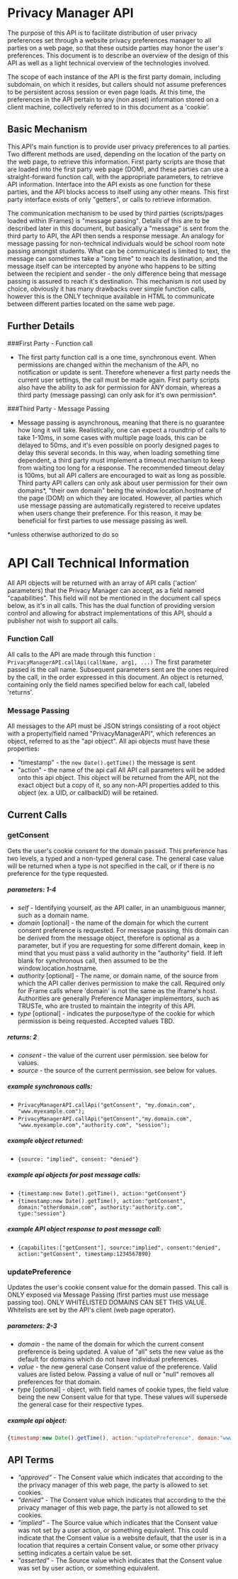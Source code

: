 Privacy Manager API
=====


The purpose of this API is to facilitate distribution of user privacy preferences set through a website privacy preferences manager to all parties on a web page, so that these outside parties may honor the user's preferences. This document is to describe an overview of the design of this API as well as a light technical overview of the technologies involved. 

The scope of each instance of the API is the first party domain, including subdomain, on which it resides, but callers should not assume preferences to be persistent across session or even page loads. At this time, the preferences in the API pertain to any (non asset) information stored on a client machine, collectively referred to in this document as a 'cookie'.


## Basic Mechanism

This API's main function is to provide user privacy preferences to all parties. Two different methods are used, depending on the location of the party on the web page, to retrieve this information. First party scripts are those that are loaded into the first party web page (DOM), and these parties can use a straight-forward function call, with the appropriate parameters, to retrieve API information. Interface into the API exists as one function for these parties, and the API blocks access to itself using any other means. This first party interface exists of only "getters", or calls to retrieve information.

The communication mechanism to be used by third parties (scripts/pages loaded within IFrames) is "message passing". Details of this are to be described later in this document, but basically a "message" is sent from the third party to API, the API then sends a response message. An analogy for message passing for non-technical individuals would be school room note passing amongst students. What can be communicated is limited to text, the message can sometimes take a "long time" to reach its destination, and the message itself can be intercepted by anyone who happens to be sitting between the recipient and sender - the only difference being that message passing is assured to reach it's destination. This mechanism is not used by choice, obviously it has many drawbacks over simple function calls, however this is the ONLY technique available in HTML to communicate between different parties located on the same web page.


## Further Details

###First Party - Function call
- The first party function call is a one time, synchronous event. When permissions are changed within the mechanism of the API, no notification or update is sent. Therefore whenever a first party needs the current user settings, the call must be made again. First party scripts also have the ability to ask for permission for ANY domain, whereas a third party (message passing) can only ask for it's own permission*.

###Third Party - Message Passing
- Message passing is asynchronous, meaning that there is no guarantee how long it will take. Realistically, one can expect a roundtrip of calls to take 1-10ms, in some cases with multiple page loads, this can be delayed to 50ms, and it's even possible on poorly designed pages to delay this several seconds. In this way, when loading something time dependent, a third party must implement a timeout mechanism to keep from waiting too long for a response. The recommended timeout delay is 100ms, but all API callers are encouraged to wait as long as possible. Third party API callers can only ask about user permission for their own domains*, "their own domain" being the window.location.hostname of the page (DOM) on which they are located. However, all parties which use message passing are automatically registered to receive updates when users change their preference. For this reason, it may be beneficial for first parties to use message passing as well.

*unless otherwise authorized to do so


API Call Technical Information
=====

All API objects will be returned with an array of API calls ('action' parameters) that the Privacy Manager can accept, as a field named "capabilities". This field will not be mentioned in the document call specs below, as it's in all calls. This has the dual function of providing version control and allowing for abstract implementations of this API, should a publisher not wish to support all calls.

### Function Call

All calls to the API are made through this function : `PrivacyManagerAPI.callApi(callName, arg1, ...)` The first parameter passed is the call name. Subsequent parameters sent are the ones required by the call, in the order expressed in this document. An object is returned, containing only the field names specified below for each call, labeled 'returns'.

### Message Passing
All messages to the API must be JSON strings consisting of a root object with a property/field named "PrivacyManagerAPI", which references an object, referred to as the "api object". All api objects must have these properties:
- "timestamp" - the `new Date().getTime()` the message is sent
- "action" - the name of the api call
All API call parameters will be added onto this api object. This object will be returned from the API, not the exact object but a copy of it, so any non-API properties added to this object (ex. a UID, or callbackID) will be retained. 

## Current Calls

### getConsent
Gets the user's cookie consent for the domain passed. This preference has two levels, a typed and a non-typed general case. The general case value will be returned when a type is not specified in the call, or if there is no preference for the type requested.
##### _parameters: 1-4_
- _self_ - Identifying yourself, as the API caller, in an unambiguous manner, such as a domain name.
- _domain_ [optional] - the name of the domain for which the current consent preference is requested. For message passing, this domain can be derived from the message object, therefore is optional as a parameter, but if you are requesting for some different domain, keep in mind that you must pass a valid authority in the "authority" field. If left blank for synchronous call, then assumed to be the window.location.hostname.
- _authority_ [optional] - The name, or domain name, of the source from which the API caller derives permission to make the call. Required only for iFrame calls where 'domain' is not the same as the iframe's host. Authorities are generally Preference Manager implementors, such as TRUSTe, who are trusted to maintain the integrity of this API.
- _type_ [optional] -  indicates the purpose/type of the cookie for which permission is being requested. Accepted values TBD.

##### _returns: 2_
- _consent_ - the value of the current user permission. see below for values.
- _source_ - the source of the current permission. see below for values.

##### example synchronous calls: 
- `PrivacyManagerAPI.callApi("getConsent", "my.domain.com", "www.myexample.com");`
- `PrivacyManagerAPI.callApi("getConsent","my.domain.com", "www.myexample.com","authority.com", "session");`

##### example object returned:
- `{source: "implied", consent: "denied"}`

##### example api objects for post message calls: 
- `{timestamp:new Date().getTime(), action:"getConsent"}`
- `{timestamp:new Date().getTime(), action:"getConsent", domain:"otherdomain.com", authority:"authority.com", type:"session"}`

##### example API object response to post message call: 
- `{capabilites:["getConsent"], source:"implied", consent:"denied", action:"getConsent", timestamp:1234567890}`


####  
### updatePreference

Updates the user's cookie consent value for the domain passed. This call is ONLY exposed via Message Passing (first parties must use message passing too). ONLY WHITELISTED DOMAINS CAN SET THIS VALUE. Whitelists are set by the API's client (web page operator).

##### _parameters: 2-3_

- _domain_ - the name of the domain for which the current consent preference is being updated. A value of "all" sets the new value as the default for domains which do not have individual preferences.
- _value_ - the new general case Consent value of the preference. Valid values are listed below. Passing a value of null or "null" removes all preferences for that domain.
- _type_ [optional] - object, with field names of cookie types, the field value being the new Consent value for that type. These values will supersede the general case for their respective types.

##### example api object:
```javascript
{timestamp:new Date().getTime(), action:"updatePreference", domain:"www.example.com", value:"denied", type:{session:"approved",personal:"approved"}}
```



## API Terms
- _"approved"_ - The Consent value which indicates that according to the the privacy manager of this web page, the party is allowed to set cookies.
- _"denied"_ - The Consent value which indicates that according to the the privacy manager of this web page, the party is not allowed to set cookies.
- _"implied"_ - The Source value which indicates that the Consent value was not set by a user action, or something equivalent. This could indicate that the Consent value is a website default, that the user is in a location that requires a certain Consent value, or some other privacy setting indicates a certain value be set.
- _"asserted"_ - The Source value which indicates that the Consent value was set by user action, or something equivalent.
